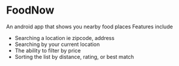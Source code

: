 # FoodNow
An android app that shows you nearby food places
Features include 
- Searching a location ie zipcode, address
- Searching by your current location
- The ability to filter by price
- Sorting the list by distance, rating, or best  match

